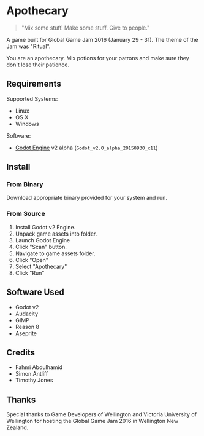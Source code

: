 # Apothecary

 > "Mix some stuff. Make some stuff. Give to people."

A game built for Global Game Jam 2016 (January 29 - 31). The theme of the Jam was "Ritual".

You are an apothecary. Mix potions for your patrons and make sure they don't lose their patience.

## Requirements

Supported Systems:

 - Linux
 - OS X
 - Windows

Software:

 - [Godot Engine](http://godotengine.org/) v2 alpha (``Godot_v2.0_alpha_20150930_x11``)

## Install

### From Binary

Download appropriate binary provided for your system and run.

### From Source

1. Install Godot v2 Engine.
1. Unpack game assets into folder.
1. Launch Godot Engine
1. Click "Scan" button.
1. Navigate to game assets folder.
1. Click "Open"
1. Select "Apothecary"
1. Click "Run"

## Software Used

 - Godot v2
 - Audacity
 - GIMP
 - Reason 8
 - Aseprite

## Credits

 - Fahmi Abdulhamid
 - Simon Antliff
 - Timothy Jones

## Thanks
Special thanks to Game Developers of Wellington and Victoria University of Wellington for hosting the Global Game Jam 2016 in Wellington New Zealand.